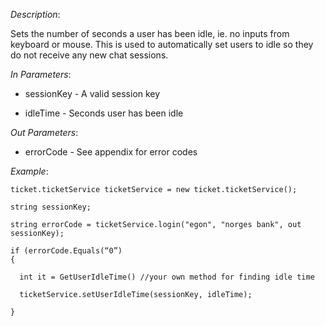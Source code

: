 <properties date="2016-06-24"
SortOrder="178"
/>

*Description*:                                                    

Sets the number of seconds a user has been idle, ie. no inputs from keyboard or mouse. This is used to automatically set users to idle so they do not receive any new chat sessions.

                  

*In Parameters*:

* sessionKey      - A valid session key

* idleTime          - Seconds user has been idle

 

*Out Parameters*:

* errorCode  - See appendix for error codes



*Example*:
```
ticket.ticketService ticketService = new ticket.ticketService();

string sessionKey;

string errorCode = ticketService.login("egon", "norges bank", out sessionKey);

if (errorCode.Equals(“0”)
{

  int it = GetUserIdleTime() //your own method for finding idle time

  ticketService.setUserIdleTime(sessionKey, idleTime);

}
```